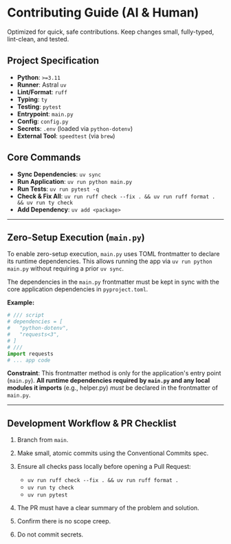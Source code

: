 # Contributing Guide (AI & Human)

Optimized for quick, safe contributions. Keep changes small, fully-typed, lint-clean, and tested.


## Project Specification
- **Python**: `>=3.11`
- **Runner**: Astral `uv`
- **Lint/Format**: `ruff`
- **Typing**: `ty`
- **Testing**: `pytest`
- **Entrypoint**: `main.py`
- **Config**: `config.py`
- **Secrets**: `.env` (loaded via `python-dotenv`)
- **External Tool**: `speedtest` (via `brew`)


## Core Commands
- **Sync Dependencies**: `uv sync`
- **Run Application**: `uv run python main.py`
- **Run Tests**: `uv run pytest -q`
- **Check & Fix All**: `uv run ruff check --fix . && uv run ruff format . && uv run ty check`
- **Add Dependency**: `uv add <package>`
* * *


## Zero-Setup Execution (`main.py`)
To enable zero-setup execution, `main.py` uses TOML frontmatter to declare its runtime dependencies. This allows running the app via `uv run python main.py` without requiring a prior `uv sync`.

The dependencies in the `main.py` frontmatter must be kept in sync with the core application dependencies in `pyproject.toml`.

**Example:**
```Python
# /// script
# dependencies = [
#   "python-dotenv",
#   "requests<3",
# ]
# ///
import requests
# ... app code
``` 

**Constraint**: This frontmatter method is only for the application's entry point (`main.py`). **All runtime dependencies required by `main.py` and any local modules it imports** (e.g., helper.py) *must* be declared in the frontmatter of `main.py`.
* * *


## Development Workflow & PR Checklist
1. Branch from `main`.
2. Make small, atomic commits using the Conventional Commits spec.
3. Ensure all checks pass locally before opening a Pull Request:

    - `uv run ruff check --fix . && uv run ruff format .`
    - `uv run ty check`
    - `uv run pytest`

4. The PR must have a clear summary of the problem and solution.
5. Confirm there is no scope creep.
6. Do not commit secrets.